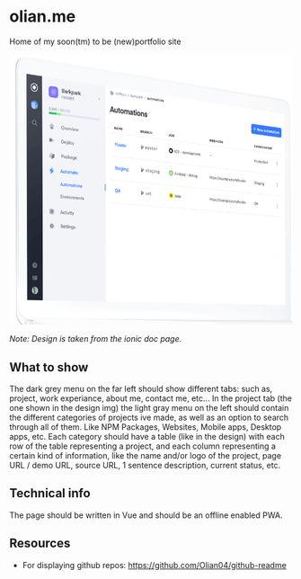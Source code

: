 # olian.me
Home of my soon(tm) to be (new)portfolio site

![](./design.PNG)

_Note: Design is taken from the ionic doc page._

## What to show

The dark grey menu on the far left should show different tabs: such as, project, work experiance, about me, contact me, etc...
In the project tab (the one shown in the design img) the light gray menu on the left should contain the different categories of projects ive made, as well as an option to search through all of them. Like NPM Packages, Websites, Mobile apps, Desktop apps, etc. Each category should have a table (like in the design) with each row of the table representing a project, and each column representing a certain kind of information, like the name and/or logo of the project, page URL / demo URL, source URL, 1 sentence description, current status, etc.


## Technical info

The page should be written in Vue and should be an offline enabled PWA.

## Resources

* For displaying github repos: https://github.com/Olian04/github-readme
